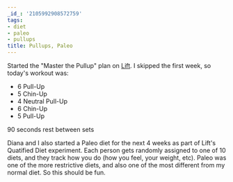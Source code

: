 ```yaml
---
_id_: '2105992908572759'
tags:
- diet
- paleo
- pullups
title: Pullups, Paleo
---
```


Started the "Master the Pullup" plan on [Lift](https://lift.do). I skipped the first week, so today's workout was:

- 6 Pull-Up
- 5 Chin-Up
- 4 Neutral Pull-Up
- 6 Chin-Up
- 5 Pull-Up

90 seconds rest between sets

Diana and I also started a Paleo diet for the next 4 weeks as part of Lift's Quatified Diet experiment. Each person gets randomly assigned to one of 10 diets, and they track how you do (how you feel, your weight, etc). Paleo was one of the more restrictive diets, and also one of the most different from my normal diet. So this should be fun.
